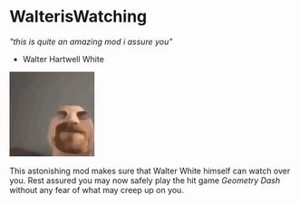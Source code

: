 # WalterisWatching

*"this is quite an amazing mod i assure you"*
  - Walter Hartwell White

<img src="logo.png" width="150" alt="the mod's logo" />

This astonishing mod makes sure that Walter White himself can watch over you. Rest assured you may now safely play the hit game *Geometry Dash* without any fear of what may creep up on you.
